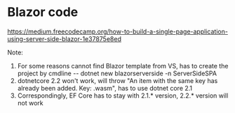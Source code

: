 ﻿# Blazor code
https://medium.freecodecamp.org/how-to-build-a-single-page-application-using-server-side-blazor-1e37875e8ed

Note:
1) For some reasons cannot find Blazor template from VS, has to create the project by cmdline -- dotnet new blazorserverside -n ServerSideSPA
2) dotnetcore 2.2 won't work, will throw "An item with the same key has already been added. Key: .wasm", has to use dotnet core 2.1
3) Correspondingly, EF Core has to stay with 2.1.* version, 2.2.* version will not work
